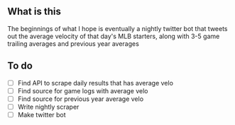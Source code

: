 ## What is this

The beginnings of what I hope is eventually a nightly twitter bot that tweets out the average velocity of that day's MLB starters, along with 3-5 game trailing averages and previous year averages

## To do

- [ ] Find API to scrape daily results that has average velo
- [ ] Find source for game logs with average velo
- [ ] Find source for previous year average velo
- [ ] Write nightly scraper
- [ ] Make twitter bot
